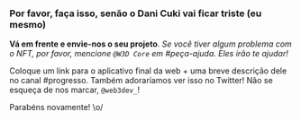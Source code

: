 
### Por favor, faça isso, senão o Dani Cuki vai ficar triste (eu mesmo)

**Vá em frente e envie-nos o seu projeto**. *Se você tiver algum problema com o NFT, por favor, mencione `@W3D Core` em #peça-ajuda. Eles irão te ajudar!*

Coloque um link para o aplicativo final da web + uma breve descrição dele no canal #progresso. Também adoraríamos ver isso no Twitter! Não se esqueça de nos marcar, `@web3dev_`!

Parabéns novamente! \o/
